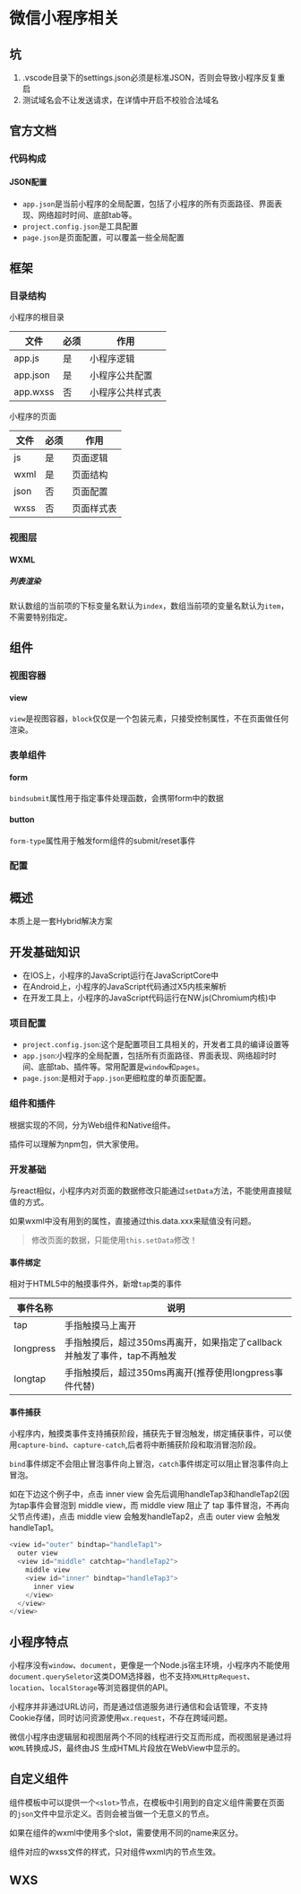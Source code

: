 # 微信小程序相关

## 坑

1. .vscode目录下的settings.json必须是标准JSON，否则会导致小程序反复重启
1. 测试域名会不让发送请求，在详情中开启不校验合法域名

## 官方文档

### 代码构成

#### JSON配置

+ `app.json`是当前小程序的全局配置，包括了小程序的所有页面路径、界面表现、网络超时时间、底部tab等。
+ `project.config.json`是工具配置
+ `page.json`是页面配置，可以覆盖一些全局配置

## 框架

### 目录结构

小程序的根目录

文件|必须|作用
---|---|---
app.js|是|小程序逻辑
app.json|是|小程序公共配置
app.wxss|否|小程序公共样式表

小程序的页面

文件|必须|作用
---|---|---
js|是|页面逻辑
wxml|是|页面结构
json|否|页面配置
wxss|否|页面样式表

### 视图层

#### WXML

##### 列表渲染

默认数组的当前项的下标变量名默认为`index`，数组当前项的变量名默认为`item`，不需要特别指定。

## 组件

### 视图容器

#### view

`view`是视图容器，`block`仅仅是一个包装元素，只接受控制属性，不在页面做任何渲染。

### 表单组件

#### form

`bindsubmit`属性用于指定事件处理函数，会携带form中的数据

#### button

`form-type`属性用于触发form组件的submit/reset事件

### 配置

## 概述

本质上是一套Hybrid解决方案

## 开发基础知识

+ 在IOS上，小程序的JavaScript运行在JavaScriptCore中
+ 在Android上，小程序的JavaScript代码通过X5内核来解析
+ 在开发工具上，小程序的JavaScript代码运行在NW.js(Chromium内核)中

### 项目配置

+ `project.config.json`:这个是配置项目工具相关的，开发者工具的编译设置等
+ `app.json`:小程序的全局配置，包括所有页面路径、界面表现、网络超时时间、底部tab、插件等。常用配置是`window`和`pages`。
+ `page.json`:是相对于`app.json`更细粒度的单页面配置。

### 组件和插件

根据实现的不同，分为Web组件和Native组件。

插件可以理解为npm包，供大家使用。

### 开发基础

与react相似，小程序内对页面的数据修改只能通过`setData`方法，不能使用直接赋值的方式。

如果wxml中没有用到的属性，直接通过this.data.xxx来赋值没有问题。

> 修改页面的数据，只能使用`this.setData`修改！

#### 事件绑定

相对于HTML5中的触摸事件外，新增`tap`类的事件

事件名称|说明
---|---
tap|手指触摸马上离开
longpress|手指触摸后，超过350ms再离开，如果指定了callback并触发了事件，tap不再触发
longtap|手指触摸后，超过350ms再离开(推荐使用longpress事件代替)

#### 事件捕获

小程序内，触摸类事件支持捕获阶段，捕获先于冒泡触发，绑定捕获事件，可以使用`capture-bind`、`capture-catch`,后者将中断捕获阶段和取消冒泡阶段。

`bind`事件绑定不会阻止冒泡事件向上冒泡，`catch`事件绑定可以阻止冒泡事件向上冒泡。

如在下边这个例子中，点击 inner view 会先后调用handleTap3和handleTap2(因为tap事件会冒泡到 middle view，而 middle view 阻止了 tap 事件冒泡，不再向父节点传递)，点击 middle view 会触发handleTap2，点击 outer view 会触发handleTap1。

```js
<view id="outer" bindtap="handleTap1">
  outer view
  <view id="middle" catchtap="handleTap2">
    middle view
    <view id="inner" bindtap="handleTap3">
      inner view
    </view>
  </view>
</view>
```

## 小程序特点

小程序没有`window`、`document`，更像是一个Node.js宿主环境，小程序内不能使用`document.querySeletor`这类DOM选择器，也不支持`XMLHttpRequest`、`location`、`localStorage`等浏览器提供的API。

小程序并非通过URL访问，而是通过信道服务进行通信和会话管理，不支持Cookie存储，同时访问资源使用`wx.request`，不存在跨域问题。

微信小程序由逻辑层和视图层两个不同的线程进行交互而形成，而视图层是通过将`WXML`转换成JS，最终由JS 生成HTML片段放在WebView中显示的。

## 自定义组件

组件模板中可以提供一个`<slot>`节点，在模板中引用到的自定义组件需要在页面的`json`文件中显示定义。否则会被当做一个无意义的节点。

如果在组件的wxml中使用多个slot，需要使用不同的name来区分。

组件对应的wxss文件的样式，只对组件wxml内的节点生效。

## WXS

